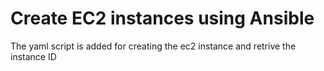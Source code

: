 # Create EC2 instances using Ansible

The yaml script is added for creating the ec2 instance and retrive the instance ID
